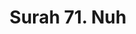 ---
title       : "Surah 71. Nuh"
DATE        : 7/25/2018 9:18:18 AM
draft       : false
TYPE        : "quran"

BookCode    : "ARB"
SurahNumber : "71"
TotalAyah   : "28"
---